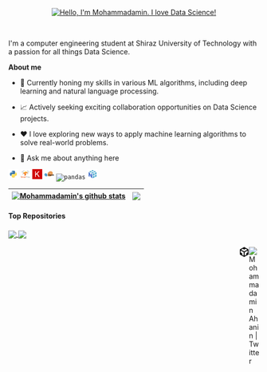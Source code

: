 <p align="center"><a href="https://mohahanin.github.io/Portfolio-Webpage/"><img width="80%" alt="Hello, I'm Mohammadamin. I love Data Science!" src="./assets/gh-readme-header.png" /></a></p>

<br />

I'm a computer engineering student at Shiraz University of Technology with a passion for all things Data Science.

**About me**

- 🌱 Currently honing my skills in various ML algorithms, including deep learning and natural language processing.

- 📈 Actively seeking exciting collaboration opportunities on Data Science projects.

- ❤️ I love exploring new ways to apply machine learning algorithms to solve real-world problems.

- 💬 Ask me about anything here

<code><img height="20" alt="python" src="https://raw.githubusercontent.com/github/explore/80688e429a7d4ef2fca1e82350fe8e3517d3494d/topics/python/python.png"></code>
<code><img height="20" alt="tensorflow" src="https://raw.githubusercontent.com/github/explore/80688e429a7d4ef2fca1e82350fe8e3517d3494d/topics/tensorflow/tensorflow.png"></code>
<code><img height="20" alt="keras" src="https://raw.githubusercontent.com/github/explore/80688e429a7d4ef2fca1e82350fe8e3517d3494d/topics/keras/keras.png"></code>
<code><img height="20" alt="scikit-learn" src="https://raw.githubusercontent.com/github/explore/80688e429a7d4ef2fca1e82350fe8e3517d3494d/topics/scikit-learn/scikit-learn.png"></code>
<code><img height="20" alt="pandas" src="https://raw.githubusercontent.com/github/explore/80688e429a7d4ef2fca1e82350fe8e3517d3494d/topics/pandas/pandas.png"></code>
<code><img height="20" alt="numpy" src="https://raw.githubusercontent.com/github/explore/80688e429a7d4ef2fca1e82350fe8e3517d3494d/topics/numpy/numpy.png"></code>    

| <a href="https://github.com/mohAhanin/github-readme-stats"><img align="center" src="https://github-readme-stats.vercel.app/api?username=mohAhanin&show_icons=true&include_all_commits=true&theme=buefy&hide_border=true" alt="Mohammadamin's github stats" /></a> | <a href="https://github.com/mohAhanin/github-readme-stats"><img align="center" src="https://github-readme-stats.vercel.app/api/top-langs/?username=mohAhanin&layout=compact&theme=buefy&hide_border=true" /></a> |
| ------------- | ------------- |

#### Top Repositories

<a href="https://github.com/mohAhanin/github-readme-stats">
  <img align="center" src="https://github-readme-stats.vercel.app/api/pin/?username=mohAhanin&repo=github-readme-stats&theme=buefy" />
</a>
<a href="https://github.com/mohAhanin/Portfolio-Webpage">
  <img align="center" src="https://github-readme-stats.vercel.app/api/pin/?username=mohAhanin&repo=Portfolio-Webpage&theme=buefy" />
</a>

<br />
<br />

<a href="https://twitter.com/mohAhanin">
  <img align="right" alt="Mohammadamin Ahanin | Twitter" width="21px" src="https://raw.githubusercontent.com/anuraghazra/anuraghazra/master/assets/twitter.svg" />
</a>
<a href="https://codesandbox.io/u/mohAhanin">
  <img align="right" alt="Mohammadamin Ahanin | CodeSandbox" width="20px" src="https://raw.githubusercontent.com/anuraghazra/anuraghazra/master/assets/codesandbox.svg" />
</a>
